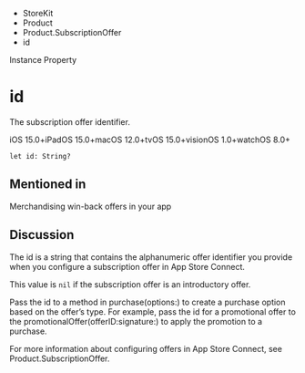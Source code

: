 

- StoreKit
- Product
- Product.SubscriptionOffer
-  id 

Instance Property

# id

The subscription offer identifier.

iOS 15.0+iPadOS 15.0+macOS 12.0+tvOS 15.0+visionOS 1.0+watchOS 8.0+

``` source
let id: String?
```

## Mentioned in 

Merchandising win-back offers in your app

## Discussion

The id is a string that contains the alphanumeric offer identifier you provide when you configure a subscription offer in App Store Connect.

This value is `nil` if the subscription offer is an introductory offer.

Pass the id to a method in purchase(options:) to create a purchase option based on the offer’s type. For example, pass the id for a promotional offer to the promotionalOffer(offerID:signature:) to apply the promotion to a purchase.

For more information about configuring offers in App Store Connect, see Product.SubscriptionOffer.

